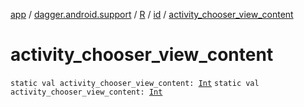 [app](../../../index.md) / [dagger.android.support](../../index.md) / [R](../index.md) / [id](index.md) / [activity_chooser_view_content](./activity_chooser_view_content.md)

# activity_chooser_view_content

`static val activity_chooser_view_content: `[`Int`](https://kotlinlang.org/api/latest/jvm/stdlib/kotlin/-int/index.html)
`static val activity_chooser_view_content: `[`Int`](https://kotlinlang.org/api/latest/jvm/stdlib/kotlin/-int/index.html)